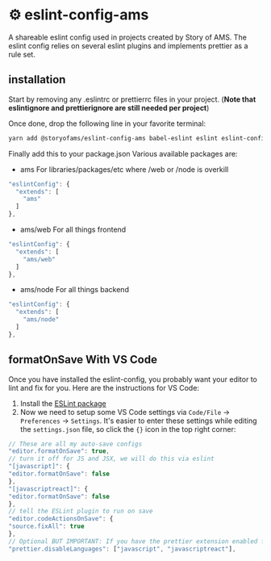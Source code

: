# ⚙️ eslint-config-ams

A shareable eslint config used in projects created by Story of AMS. The eslint config relies on several eslint plugins and implements prettier as a rule set.

## installation

Start by removing any .eslintrc or prettierrc files in your project. (**Note that eslintignore and prettierignore are still needed per project**)

Once done, drop the following line in your favorite terminal:

```bash
yarn add @storyofams/eslint-config-ams babel-eslint eslint eslint-config-prettier eslint-plugin-jsx-a11y eslint-plugin-prettier eslint-plugin-react eslint-plugin-import eslint-import-resolver-alias eslint-plugin-react-hooks prettier --dev
```

Finally add this to your package.json
Various available packages are:

- ams
For libraries/packages/etc where /web or /node is overkill

```js
"eslintConfig": {
  "extends": [
    "ams"
  ]
},
```

- ams/web
For all things frontend

```js
"eslintConfig": {
  "extends": [
    "ams/web"
  ]
},
```

- ams/node
For all things backend

```js
"eslintConfig": {
  "extends": [
    "ams/node"
  ]
},
```

## formatOnSave With VS Code

Once you have installed the eslint-config, you probably want your editor to lint and fix for you.
Here are the instructions for VS Code:

1. Install the [ESLint package](https://marketplace.visualstudio.com/items?itemName=dbaeumer.vscode-eslint)
2. Now we need to setup some VS Code settings via `Code/File` → `Preferences` → `Settings`. It's easier to enter these settings while editing the `settings.json` file, so click the `{}` icon in the top right corner:

```js
// These are all my auto-save configs
"editor.formatOnSave": true,
// turn it off for JS and JSX, we will do this via eslint
"[javascript]": {
"editor.formatOnSave": false
},
"[javascriptreact]": {
"editor.formatOnSave": false
},
// tell the ESLint plugin to run on save
"editor.codeActionsOnSave": {
"source.fixAll": true
},
// Optional BUT IMPORTANT: If you have the prettier extension enabled for other languages like CSS and HTML, turn it off for JS since we are doing it through Eslint already
"prettier.disableLanguages": ["javascript", "javascriptreact"],
```
